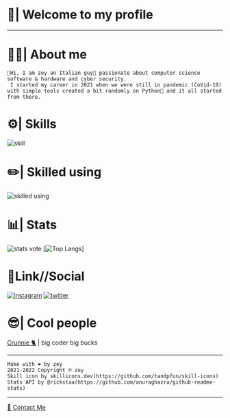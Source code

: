 

# 👋| Welcome to my profile #

- - - - 

# 👨‍💻| About me #
    👋Hi, I am zey an Italian guy🍕 passionate about computer science software & hardware and cyber security.
     I started my career in 2021 when we were still in pandemic (CoVid-19) with simple tools created a bit randomly on Python🐍 and it all started from there.

# ⚙️| Skills #
![skill](https://skillicons.dev/icons?i=html,css,js,py,php,dotnet,discord,bots)

# ✏️| Skilled using #
![skilled using](https://skillicons.dev/icons?i=linux,raspberrypi,visualstudio,vscode,unreal,unity,github,discord)

# 📊| Stats #
![stats vote](https://github-readme-stats.vercel.app/api?username=justblitz&show_icons=true&theme=dark)
[![Top Langs](https://github-readme-stats.vercel.app/api/top-langs/?username=justblitz&show_icons=true&theme=dark&layout=compact)]
# 🔗Link//Social #
[![instagram](https://skillicons.dev/icons?i=instagram&perline=1)](https://www.instagram.com/devblitz_/)
[![twitter](https://skillicons.dev/icons?i=twitter&perline=1)](https://twitter.com/devblitz_)
# 😎| Cool people #
<p><a href="https://github.com/Crunnie">Crunnie 🐈</a> | big coder big bucks </p>

- - - - 

    Make with ❤️ by zey
    2021-2022 Copyright © zey
    Skill icon by skillicons.dev(https://github.com/tandpfun/skill-icons)
    Stats API by @rickstaa(https://github.com/anuraghazra/github-readme-stats)
- - - - 
<p><a href="mailto:contact@justsae.tk">📧 Contact Me</a>
